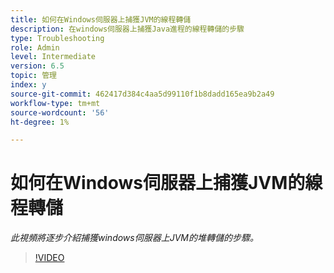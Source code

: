 ```yaml
---
title: 如何在Windows伺服器上捕獲JVM的線程轉儲
description: 在windows伺服器上捕獲Java進程的線程轉儲的步驟
type: Troubleshooting
role: Admin
level: Intermediate
version: 6.5
topic: 管理
index: y
source-git-commit: 462417d384c4aa5d99110f1b8dadd165ea9b2a49
workflow-type: tm+mt
source-wordcount: '56'
ht-degree: 1%

---
```



# 如何在Windows伺服器上捕獲JVM的線程轉儲

*此視頻將逐步介紹捕獲windows伺服器上JVM的堆轉儲的步驟。*

>[!VIDEO](https://video.tv.adobe.com/v/335493?quality=9&learn=on)